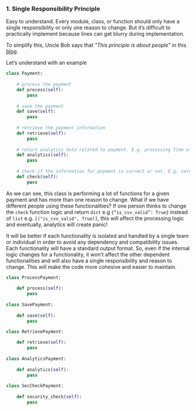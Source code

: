 ### 1. Single Responsibility Principle
Easy to understand. Every module, class, or function should only have a single responsibility or only one reason to change. But it’s difficult to practically implement because lines can get blurry during implementation.

To simplify this, Uncle Bob says that *"This principle is about people"* in this [blog](https://blog.cleancoder.com/uncle-bob/2014/05/08/SingleReponsibilityPrinciple.html).

Let’s understand with an example
```python
class Payment:
    
    # process the payment
    def process(self):
        pass
    
    # save the payment
    def save(self):
        pass
    
    # retrieve the payment information
    def retrieve(self):
        pass
    
    # return analytics data related to payment. E.g. processing time of payment
    def analytics(self):
        pass
    
    # check if the information for payment is correct or not. E.g. card number, CVV, etc
    def check(self):
        pass
```

As we can see, this class is performing a lot of functions for a given payment and has more than one reason to change. What if we have different people using these functionalities? If one person thinks to change the `check` function logic and return `dict` e.g `{“is_cvv_valid”: True}` instead of `list` e.g. `[("is_cvv_valid", True)]`, this will affect the processing logic and eventually, analytics will create panic!

It will be better if each functionality is isolated and handled by a single team or individual in order to avoid any dependency and compatibility issues. Each functionality will have a standard output format. So, even if the internal logic changes for a functionality, it won’t affect the other dependent functionalities and will also have a single responsibility and reason to change. This will make the code more cohesive and easier to maintain.

```python
class ProcessPayment:
    
    def process(self):
        pass
    
class SavePayment:
    
    def save(self):
        pass

class RetrievePayment:
    
    def retrieve(self):
        pass
    
class AnalyticsPayment:
    
    def analytics(self):
        pass
    
class SecCheckPayment:
    
    def security_check(self):
        pass
```
